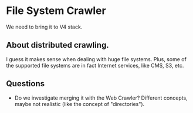 # File System Crawler

We need to bring it to V4 stack.

## About distributed crawling.

I guess it makes sense when dealing with huge file systems.  Plus, some
of the supported file systems are in fact Internet services, like CMS,
S3, etc.

## Questions

* Do we investigate merging it with the Web Crawler?  Different concepts,
  maybe not realistic (like the concept of "directories").

